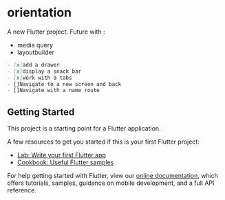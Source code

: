 # orientation

A new Flutter project.
Future with : 
- media query
- layoutbuilder
```markdown
- [x]add a drawer
- [x]display a snack bar
- [x]work with a tabs
- []Navigate to a new screen and back
- []Navigate with a name route
```

## Getting Started

This project is a starting point for a Flutter application.

A few resources to get you started if this is your first Flutter project:

- [Lab: Write your first Flutter app](https://flutter.dev/docs/get-started/codelab)
- [Cookbook: Useful Flutter samples](https://flutter.dev/docs/cookbook)

For help getting started with Flutter, view our
[online documentation](https://flutter.dev/docs), which offers tutorials,
samples, guidance on mobile development, and a full API reference.
